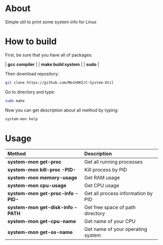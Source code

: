 # About
Simple util to print some system info for Linux

# How to build
First, be sure that you have all of packages:

| **gcc compiler**      |
| **make build system** |
| **sudo**              |

Then download repository:

```sh
git clone https://github.com/MeshOK5/C-System-Util
```

Go to directory and type:

```sh
sudo make
```

Now you can get description about all method by typing:

```sh
system-mon help
```

# Usage

| Method                             | Description                                |
| :--------------------------------- | :----------------------------------------- |
| **system-mon get-proc**            | Get all running processes                  |
| **system-mon kill-proc -PID-**     | Kill process by PID                        |
| **system-mon memory-usage**        | Get RAM usage                              |
| **system-mon cpu-usage**           | Get CPU usage                              |
| **system-mon get-proc-info -PID-** | Get all process information by PID         |
| **system-mon get-disk-info -PATH** | Get free space of path directory           |
| **system-mon get-cpu-name**        | Get name of your CPU                       |
| **system-mon get-os-name**         | Get name of your operating system          |
